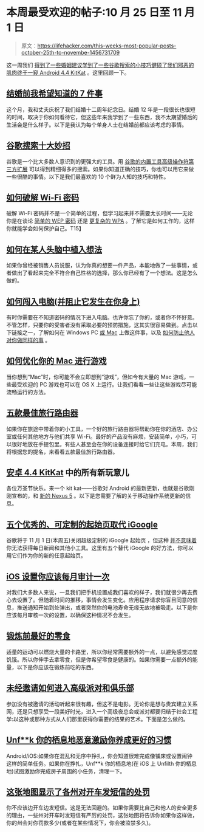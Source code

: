 # 本周最受欢迎的帖子:10 月 25 日至 11 月 1 日

> 原文：<https://lifehacker.com/this-weeks-most-popular-posts-october-25th-to-novembe-1456731709>

这一周我们 [得到了一些婚姻建议](https://lifehacker.com/7-things-i-wish-i-had-known-before-getting-married-1452066572)[学到了一些谷歌搜索的小技巧](http://lifehacker.com/top-10-clever-google-search-tricks-1450186165)[健硕了我们邪恶的肌肉](https://lifehacker.com/how-to-crack-a-wi-fi-password-5953047)[终于一窥 Android 4.4 KitKat](http://lifehacker.com/all-the-new-stuff-in-android-4-4-kitkat-1456286732) 。这里回顾一下。



## [结婚前我希望知道的 7 件事](http://lifehacker.com/7-things-i-wish-i-had-known-before-getting-married-1452066572)

这个月，我和丈夫庆祝了我们结婚十二周年纪念日。结婚 12 年是一段很长也很短的时间，取决于你如何看待它，但这些年来我学到了一些东西，我不太期望婚后的生活会是什么样子。以下是我认为每个单身人士在结婚前都应该考虑的事情。

## [谷歌搜索十大妙招](http://lifehacker.com/top-10-clever-google-search-tricks-1450186165)

谷歌是一个比大多数人意识到的更强大的工具。用 [谷歌的内置工具](https://lifehacker.com/20-google-search-shortcuts-to-hone-your-google-fu-5940946)[高级操作符](http://lifehacker.com/the-best-ways-to-tweak-your-search-when-google-doesnt-g-5739284)[第三方扩展](http://lifehacker.com/top-10-ways-to-speed-up-and-beef-up-your-google-searche-5973313) 可以得到精细得多的搜索。如果你知道正确的技巧，你也可以用它来做一些很酷的事情。以下是我们最喜欢的 10 个鲜为人知的技巧和特性。

## [如何破解 Wi-Fi 密码](https://lifehacker.com/how-to-crack-a-wi-fi-password-5953047)

破解 Wi-Fi 密码并不是一个简单的过程，但学习起来并不需要太长时间——无论你是在谈论 [简单的 WEP 密码](https://lifehacker.com/how-to-crack-a-wi-fi-networks-wep-password-with-backtra-5305094) 还是 [更复杂的 WPA](https://lifehacker.com/how-to-crack-a-wi-fi-networks-wpa-password-with-reaver-5873407) 。了解它是如何工作的，这样你就能学会如何保护自己。T15】

## [如何在某人头脑中植入想法](http://lifehacker.com/how-to-plant-ideas-in-someones-mind-5715912)

如果你曾经被销售人员说服，认为你真的想要一件产品，本能地做了一些事情，或者做出了看起来完全不符合自己性格的选择，那么你已经有了一个想法。这是怎么做的。

## [如何闯入电脑(并阻止它发生在你身上)](http://lifehacker.com/how-to-break-into-a-computer-and-prevent-it-from-happe-5854079)

有时你需要在不知道密码的情况下进入电脑。也许你忘了你的，或者你不怀好意。不管怎样，只要你的受害者没有采取必要的预防措施，这其实很容易做到。点击以下链接之一，了解如何在 Windows PC [或 Mac](http://lifehacker.com/how-to-break-into-a-mac-and-prevent-it-from-happening-5681710) 上做这件事，以及 [如何防止他人](http://lifehacker.com/how-to-encrypt-and-hide-your-entire-operating-system-fr-5554136)[对你做同样的事](http://lifehacker.com/how-your-passwords-are-stored-on-the-internet-and-when-5919918) 。

## [如何优化你的 Mac 进行游戏](http://lifehacker.com/how-to-optimize-your-mac-for-gaming-1451773588)

当你想到“Mac”时，你可能不会立即想到“游戏”，但如今有大量的 Mac 游戏，一些最受欢迎的 PC 游戏也可以在 OS X 上运行。让我们看看一些让这些游戏尽可能流畅运行的方法。

## [五款最佳旅行路由器](http://lifehacker.com/five-best-travel-routers-1452441479)

如果你在旅途中带着你的小工具，一个好的旅行路由器将帮助你在你的酒店、办公室或任何其他地方与他们共享 Wi-Fi。最好的产品没有麻烦，安装简单，小巧，可以很好地放在手提包里。有些人甚至会在你的设备连接时给它们充电。本周，我们将根据您的提名，来看看五款最佳旅行路由器。

## [安卓 4.4 KitKat](http://lifehacker.com/all-the-new-stuff-in-android-4-4-kitkat-1456286732) 中的所有新玩意儿

各位万圣节快乐。来一个 kit kat——谷歌对 Android 的最新更新，也就是谷歌刚刚宣布的，和 [新的 Nexus 5](https://gizmodo.com/nexus-5-a-pure-google-dream-phone-thats-ridiculously-1445522531) 。以下是您需要了解的关于移动操作系统更新的信息。

## [五个优秀的、可定制的起始页取代 iGoogle](http://lifehacker.com/five-excellent-customizable-start-pages-to-replace-igo-5923751)

谷歌将于 11 月 1 日(本周五)关闭超级定制的 iGoogle 起始页 ，但这种 [并不意味着](http://lifehacker.com/how-to-move-on-when-a-service-you-love-shuts-down-5942544) 你无法获得每日新闻和其他小工具。这里有五个替代 iGoogle 的好方法，你可以用它们作为你的新的任意起始页。

## [iOS 设置你应该每月审计一次](http://lifehacker.com/the-ios-settings-you-should-audit-once-a-month-1452144479)

对我们大多数人来说，一旦我们把手机设置成我们喜欢的样子，我们就很少再去费心去设置了。但随着时间的推移，事情会发生变化。应用程序请求你盲目同意的信息，推送通知开始到处弹出，或者突然你的电池寿命无缘无故地被吸走。以下是你应该每月审核一次的设置，以确保这种情况不会发生。

## [锻炼前最好的零食](http://lifehacker.com/the-best-snacks-to-have-before-a-workout-1453861202)

适量的运动可以燃烧大量的卡路里，所以你经常需要额外的一点，以避免感觉过度饥饿。所以你伸手去拿零食，但是你希望零食是健康的。如果你需要一点额外的能量，以下是你应该在锻炼前吃的东西。

## [未经邀请如何进入高级派对和俱乐部](http://lifehacker.com/how-to-get-into-exclusive-parties-and-clubs-without-an-1453378483)

参加没有被邀请的活动听起来很有趣，但这不是电影。无论你是想与贵宾建立关系网，还是只想享受一段美好时光，进入一个高级夜总会或派对都要归结于社会工程学:以这种或那种方式从人们那里获得你需要的结果的艺术。下面是怎么做的。

## [Unf**k 你的栖息地恶意激励你养成更好的习惯](http://lifehacker.com/unf-k-your-habitat-maliciously-motivates-you-to-form-b-1453406448)

Android/iOS:如果你在混乱和无序中挣扎，你会知道很难完成像铺床或设置闹钟这样的简单任务。如果你在挣扎，Unf**k 你的栖息地(在 iOS 上 Unfilth 你的栖息地)试图激励你完成房子周围的小任务，清理一下。

## [这张地图显示了各州对开车发短信的处罚](http://lifehacker.com/this-map-shows-state-by-state-penalties-for-texting-whi-1453133028)

你不应该边开车边发短信。这是无法回避的。如果你需要比自己和他人的安全更多的理由，一些州对开车时发短信有严厉的处罚，这张地图将告诉你如果你这样做，你的州会对你罚款多少(或者在某些情况下，你会被监禁多久)。